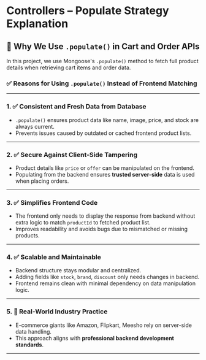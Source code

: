 # Controllers – Populate Strategy Explanation

## 🧠 Why We Use `.populate()` in Cart and Order APIs

In this project, we use Mongoose's `.populate()` method to fetch full product details when retrieving cart items and order data.

### ✅ Reasons for Using `.populate()` Instead of Frontend Matching

---

### 1. ✅ Consistent and Fresh Data from Database
- `.populate()` ensures product data like name, image, price, and stock are always current.
- Prevents issues caused by outdated or cached frontend product lists.

---

### 2. ✅ Secure Against Client-Side Tampering
- Product details like `price` or `offer` can be manipulated on the frontend.
- Populating from the backend ensures **trusted server-side** data is used when placing orders.

---

### 3. ✅ Simplifies Frontend Code
- The frontend only needs to display the response from backend without extra logic to match `productId` to fetched product list.
- Improves readability and avoids bugs due to mismatched or missing products.

---

### 4. ✅ Scalable and Maintainable
- Backend structure stays modular and centralized.
- Adding fields like `stock`, `brand`, `discount` only needs changes in backend.
- Frontend remains clean with minimal dependency on data manipulation logic.

---

### 5. 🛒 Real-World Industry Practice
- E-commerce giants like Amazon, Flipkart, Meesho rely on server-side data handling.
- This approach aligns with **professional backend development standards**.

---

